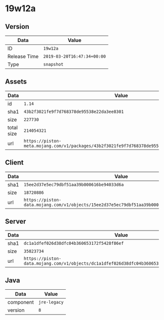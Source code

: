 # 19w12a

## Version

|**Data**        | **Value**                 |
|----------------|-------------------------|
| ID   | ```19w12a```   |
| Release Time   | ```2019-03-20T16:47:34+00:00```   |
| Type   | ```snapshot```   |

## Assets

|**Data**        | **Value**                 |
|----------------|-------------------------|
| id   | ```1.14```   |
| sha1   | ```43b2f3021fe9f7d768378de95538e22da3ee8301```   |
| size   | ```227730```   |
| total size  | ```214054321```  |
| url       | ```https://piston-meta.mojang.com/v1/packages/43b2f3021fe9f7d768378de95538e22da3ee8301/1.14.json``` |

## Client

|**Data**        | **Value**                 |
|----------------|-------------------------|
| sha1   | ```15ee2d37e5ec79dbf51aa39b000616be94033d6a```   |
| size   | ```18720886```   |
| url       | ```https://piston-data.mojang.com/v1/objects/15ee2d37e5ec79dbf51aa39b000616be94033d6a/client.jar``` |

## Server

|**Data**        | **Value**                 |
|----------------|-------------------------|
| sha1   | ```dc1a1dfef026d38dfc04b360653172f5428f86ef```   |
| size   | ```35823734```   |
| url       | ```https://piston-data.mojang.com/v1/objects/dc1a1dfef026d38dfc04b360653172f5428f86ef/server.jar``` |

## Java

|**Data**        | **Value**                 |
|----------------|-------------------------|
| component   | ```jre-legacy```   |
| version   | ```8```   |